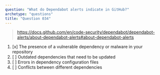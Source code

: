 ```yaml
---
question: "What do Dependabot alerts indicate in GitHub?"
archetype: "questions"
title: "Question 034"
---
```


> https://docs.github.com/en/code-security/dependabot/dependabot-alerts/about-dependabot-alerts#about-dependabot-alerts
1. [x] The presence of a vulnerable dependency or malware in your repository
1. [ ] Outdated dependencies that need to be updated
1. [ ] Errors in dependency configuration files
1. [ ] Conflicts between different dependencies
